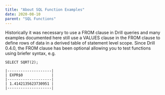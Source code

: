 ```yaml
---
title: "About SQL Function Examples"
date: 2020-08-10
parent: "SQL Functions"
---
```

Historically it was necessary to use a FROM clause in Drill queries and many examples documented here still use a VALUES clause in the FROM clause to define rows of data in a derived table of statement level scope.  Since Drill 0.4.0, the FROM clause has been optional allowing you to test functions using briefer syntax, e.g.

    SELECT SQRT(2);

    |--------------------|
    | EXPR$0             |
    |--------------------|
    | 1.4142135623730951 |
    |--------------------|
